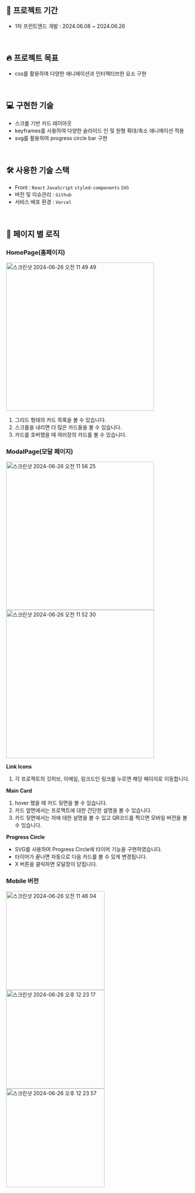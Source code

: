 ## 📅 프로젝트 기간

- 1차 프런트엔드 개발 : 2024.06.08 ~ 2024.06.26

<br />

## 🔥 프로젝트 목표

- css를 활용하여 다양한 애니매이션과 인터렉티브한 요소 구현

<br />

## 💻 구현한 기술

- 스크롤 기반 카드 레이아웃
- keyframes를 사용하여 다양한 슬라이드 인 및 원형 확대/축소 애니메이션 적용
- svg를 활용하여 progress circle bar 구현

<br />

## **🛠️ 사용한 기술 스택**

- Front : `React`  `JavaScript`  `styled-components` `SVG`
- 버전 및 이슈관리 : `Github`
- 서비스 배포 환경 : `Vercel`

<br />

## 📃 페이지 별 로직

### HomePage(홈페이지)
<img width="400" alt="스크린샷 2024-06-26 오전 11 49 49" src="https://github.com/ujeans/Interactive_Cards/assets/101804857/3404d66b-7a4c-47c5-b66b-621b8036e0b8">

1. 그리드 형태의 카드 목록을 볼 수 있습니다.
2. 스크롤을 내리면 더 많은 카드들을 볼 수 있습니다.
3. 카드를 호버했을 때 여러장의 카드를 볼 수 있습니다.

### ModalPage(모달 페이지)

<img width="400" alt="스크린샷 2024-06-26 오전 11 56 25" src="https://github.com/ujeans/Interactive_Cards/assets/101804857/6573f86b-6f13-4893-b071-3eff4973526d">
<img width="400" alt="스크린샷 2024-06-26 오전 11 52 30" src="https://github.com/ujeans/Interactive_Cards/assets/101804857/3e3c17d4-5453-4007-b157-fb2cf1966e76">

**Link Icons**

1. 각 프로젝트의 깃허브, 이메일, 링크드인 링크를 누르면 해당 페이지로 이동합니다.

**Main Card**

1. hover 했을 때 카드 뒷면을 볼 수 있습니다.
2. 카드 앞면에서는 프로젝트에 대한 간단한 설명을 볼 수 있습니다.
3. 카드 뒷면에서는 저에 대한 설명을 볼 수 있고 QR코드를 찍으면 모바일 버전을 볼 수 있습니다.

**Progress Circle**

- SVG를 사용하여 Progress Circle에 타이머 기능을 구현하였습니다.
- 타이머가 끝나면 자동으로 다음 카드를 볼 수 있게 변경됩니다.
- X 버튼을 클릭하면 모달창이 닫힙니다.

### Mobile 버전
<img width="266" alt="스크린샷 2024-06-26 오전 11 46 04" src="https://github.com/ujeans/Interactive_Cards/assets/101804857/a8967404-ac72-4aa4-90f4-aab63f595cd5">
<img width="266" alt="스크린샷 2024-06-26 오후 12 23 17" src="https://github.com/ujeans/Interactive_Cards/assets/101804857/d5d485b3-49cf-4a50-aa54-a3cb8c6f0620">
<img width="266" alt="스크린샷 2024-06-26 오후 12 23 57" src="https://github.com/ujeans/Interactive_Cards/assets/101804857/22b237b1-899d-4d5d-ab0d-38407f5e4725">


